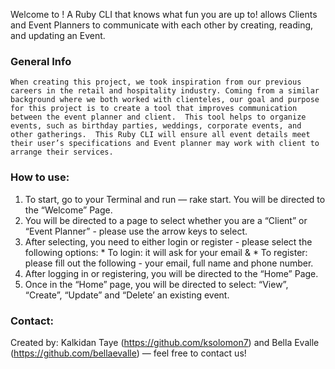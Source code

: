 Welcome to <YourEvents>! A Ruby CLI that knows what fun you are up to! <YourEvents> allows Clients and Event Planners to communicate with each other by creating, reading, and updating an Event. 

### General Info
	When creating this project, we took inspiration from our previous careers in the retail and hospitality industry. Coming from a similar background where we both worked with clienteles, our goal and purpose for this project is to create a tool that improves communication between the event planner and client.  This tool helps to organize events, such as birthday parties, weddings, corporate events, and other gatherings.  This Ruby CLI will ensure all event details meet their user’s specifications and Event planner may work with client to arrange their services.

### How to use:
1. To start, go to your Terminal and run — rake start. You will be directed to the “Welcome” Page.
2. You will be directed to a page to select whether you are a “Client” or “Event Planner” - please use the arrow keys to select.
3. After selecting, you need to either login or register - please select the following options: 
        * To login: it will ask for your email &
        * To register: please fill out the following - your email, full name and phone number.
4. After logging in or registering, you will be directed to the “Home” Page. 
5. Once in the “Home” page, you will be directed to select: “View”, “Create”, “Update” and “Delete’ an existing event. 

### Contact:
Created by: Kalkidan Taye (https://github.com/ksolomon7) and 
Bella Evalle (https://github.com/bellaevalle) — feel free to contact us!
